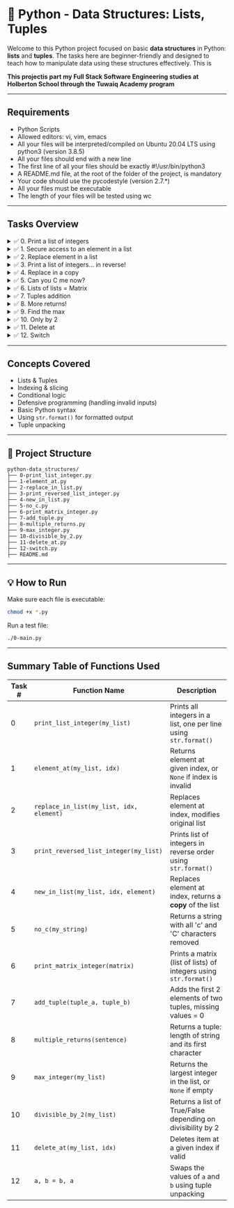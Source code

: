 # 📘 Python - Data Structures: Lists, Tuples

Welcome to this Python project focused on basic **data structures** in Python: **lists** and **tuples**. The tasks here are beginner-friendly and designed to teach how to manipulate data using these structures effectively. 
This is 

**This projectis part my Full Stack Software Engineering studies at Holberton School through the Tuwaiq Academy program**

---

## Requirements

- Python Scripts
- Allowed editors: vi, vim, emacs
- All your files will be interpreted/compiled on Ubuntu 20.04 LTS using python3 (version 3.8.5)
- All your files should end with a new line
- The first line of all your files should be exactly #!/usr/bin/python3
- A README.md file, at the root of the folder of the project, is mandatory
- Your code should use the pycodestyle (version 2.7.*)
- All your files must be executable
- The length of your files will be tested using wc

---

##  Tasks Overview

<details>
<summary>✅ 0. Print a list of integers</summary>

- **Function**: `print_list_integer(my_list=[])`
- **What it does**: Prints each integer in the list on a new line using `str.format()`
- **Example**:
```python
my_list = [1, 2, 3]
print_list_integer(my_list)
```
**Output**:
```
1
2
3
```
</details>

<details>
<summary>✅ 1. Secure access to an element in a list</summary>

- **Function**: `element_at(my_list, idx)`
- **What it does**: Safely returns an element at a given index or `None` if the index is invalid.
- **Example**:
```python
element_at([1, 2, 3], 1)  # ➞ 2
```
</details>

<details>
<summary>✅ 2. Replace element in a list</summary>

- **Function**: `replace_in_list(my_list, idx, element)`
- **What it does**: Replaces the element at a given index with a new one, if the index is valid.
</details>

<details>
<summary>✅ 3. Print a list of integers... in reverse!</summary>

- **Function**: `print_reversed_list_integer(my_list=[])`
- **What it does**: Prints each integer in reverse order using `str.format()`.
</details>

<details>
<summary>✅ 4. Replace in a copy</summary>

- **Function**: `new_in_list(my_list, idx, element)`
- **What it does**: Replaces an element at the index **without modifying** the original list.
</details>

<details>
<summary>✅ 5. Can you C me now?</summary>

- **Function**: `no_c(my_string)`
- **What it does**: Removes all `'c'` and `'C'` characters from a string.
</details>

<details>
<summary>✅ 6. Lists of lists = Matrix</summary>

- **Function**: `print_matrix_integer(matrix=[[]])`
- **What it does**: Prints a matrix (list of lists) of integers using `str.format()`.
</details>

<details>
<summary>✅ 7. Tuples addition</summary>

- **Function**: `add_tuple(tuple_a=(), tuple_b=())`
- **What it does**: Adds the first 2 elements of two tuples. Missing elements are treated as 0.
</details>

<details>
<summary>✅ 8. More returns!</summary>

- **Function**: `multiple_returns(sentence)`
- **What it does**: Returns a tuple containing the length of the string and its first character (or `None` if empty).
</details>

<details>
<summary>✅ 9. Find the max</summary>

- **Function**: `max_integer(my_list=[])`
- **What it does**: Returns the largest integer in the list. Returns `None` if the list is empty.
</details>

<details>
<summary>✅ 10. Only by 2</summary>

- **Function**: `divisible_by_2(my_list=[])`
- **What it does**: Returns a list of `True`/`False` values representing if each element is divisible by 2.
</details>

<details>
<summary>✅ 11. Delete at</summary>

- **Function**: `delete_at(my_list=[], idx=0)`
- **What it does**: Deletes an element at a specific index. If invalid, returns list unchanged.
</details>

<details>
<summary>✅ 12. Switch</summary>

- **What it does**: Swaps the values of two variables `a` and `b` using tuple unpacking.
- **Code**:
```python
a, b = b, a
```
- **Example Output**:
```
a=10 - b=89
```
</details>

---

## Concepts Covered

- Lists & Tuples
- Indexing & slicing
- Conditional logic
- Defensive programming (handling invalid inputs)
- Basic Python syntax
- Using `str.format()` for formatted output
- Tuple unpacking

---

## 📂 Project Structure

```
python-data_structures/
├── 0-print_list_integer.py
├── 1-element_at.py
├── 2-replace_in_list.py
├── 3-print_reversed_list_integer.py
├── 4-new_in_list.py
├── 5-no_c.py
├── 6-print_matrix_integer.py
├── 7-add_tuple.py
├── 8-multiple_returns.py
├── 9-max_integer.py
├── 10-divisible_by_2.py
├── 11-delete_at.py
├── 12-switch.py
├── README.md
```

---

## 💡 How to Run

Make sure each file is executable:
```bash
chmod +x *.py
```

Run a test file:
```bash
./0-main.py
```

---

## Summary Table of Functions Used

| Task # | Function Name                     | Description                                                        |
|--------|-----------------------------------|--------------------------------------------------------------------|
| 0      | `print_list_integer(my_list)`     | Prints all integers in a list, one per line using `str.format()`   |
| 1      | `element_at(my_list, idx)`        | Returns element at given index, or `None` if index is invalid     |
| 2      | `replace_in_list(my_list, idx, element)` | Replaces element at index, modifies original list        |
| 3      | `print_reversed_list_integer(my_list)` | Prints list of integers in reverse order using `str.format()` |
| 4      | `new_in_list(my_list, idx, element)` | Replaces element at index, returns a **copy** of the list        |
| 5      | `no_c(my_string)`                 | Returns a string with all 'c' and 'C' characters removed          |
| 6      | `print_matrix_integer(matrix)`    | Prints a matrix (list of lists) of integers using `str.format()` |
| 7      | `add_tuple(tuple_a, tuple_b)`     | Adds the first 2 elements of two tuples, missing values = 0       |
| 8      | `multiple_returns(sentence)`      | Returns a tuple: length of string and its first character         |
| 9      | `max_integer(my_list)`            | Returns the largest integer in the list, or `None` if empty       |
| 10     | `divisible_by_2(my_list)`         | Returns a list of True/False depending on divisibility by 2       |
| 11     | `delete_at(my_list, idx)`         | Deletes item at a given index if valid                            |
| 12     | `a, b = b, a`                     | Swaps the values of `a` and `b` using tuple unpacking             |

